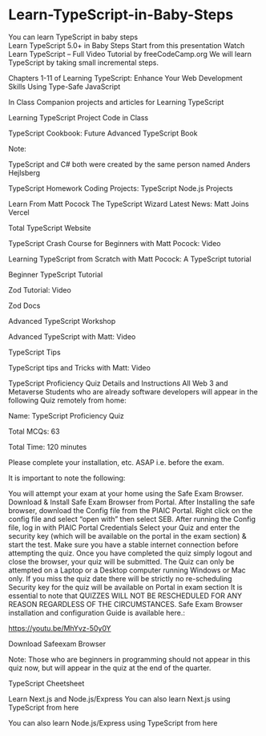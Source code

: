 # Learn-TypeScript-in-Baby-Steps
You can learn TypeScript in baby steps  
Learn TypeScript 5.0+ in Baby Steps
Start from this presentation
Watch Learn TypeScript – Full Video Tutorial by freeCodeCamp.org
We will learn TypeScript by taking small incremental steps.

Chapters 1-11 of Learning TypeScript: Enhance Your Web Development Skills Using Type-Safe JavaScript

In Class Companion projects and articles for Learning TypeScript

Learning TypeScript Project Code in Class

TypeScript Cookbook: Future Advanced TypeScript Book

Note:

TypeScript and C# both were created by the same person named Anders Hejlsberg

TypeScript Homework Coding Projects:
TypeScript Node.js Projects

Learn From Matt Pocock The TypeScript Wizard
Latest News: Matt Joins Vercel

Total TypeScript Website

TypeScript Crash Course for Beginners with Matt Pocock: Video

Learning TypeScript from Scratch with Matt Pocock: A TypeScript tutorial

Beginner TypeScript Tutorial

Zod Tutorial: Video

Zod Docs

Advanced TypeScript Workshop

Advanced TypeScript with Matt: Video

TypeScript Tips

TypeScript tips and Tricks with Matt: Video

TypeScript Proficiency Quiz Details and Instructions
All Web 3 and Metaverse Students who are already software developers will appear in the following Quiz remotely from home:

Name: TypeScript Proficiency Quiz

Total MCQs: 63

Total Time: 120 minutes

Please complete your installation, etc. ASAP i.e. before the exam.

It is important to note the following:

You will attempt your exam at your home using the Safe Exam Browser.
Download & Install Safe Exam Browser from Portal.
After Installing the safe browser, download the Config file from the PIAIC Portal.
Right click on the config file and select “open with” then select SEB.
After running the Config file, log in with PIAIC Portal Credentials
Select your Quiz and enter the security key (which will be available on the portal in the exam section) & start the test.
Make sure you have a stable internet connection before attempting the quiz.
Once you have completed the quiz simply logout and close the browser, your quiz will be submitted.
The Quiz can only be attempted on a Laptop or a Desktop computer running Windows or Mac only.
If you miss the quiz date there will be strictly no re-scheduling
Security key for the quiz will be available on Portal in exam section
It is essential to note that QUIZZES WILL NOT BE RESCHEDULED FOR ANY REASON REGARDLESS OF THE CIRCUMSTANCES.
Safe Exam Browser installation and configuration Guide is available here.:

https://youtu.be/MhYvz-50y0Y

Download Safeexam Browser

Note: Those who are beginners in programming should not appear in this quiz now, but will appear in the quiz at the end of the quarter.

TypeScript Cheetsheet

Learn Next.js and Node.js/Express
You can also learn Next.js using TypeScript from here

You can also learn Node.js/Express using TypeScript from here

